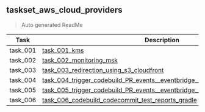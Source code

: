 ## taskset_aws_cloud_providers

> Auto generated ReadMe

| Task     | Description                                                                                                                                                                            |
|----------|----------------------------------------------------------------------------------------------------------------------------------------------------------------------------------------|
| task_001 | [task_001_kms](taskset_aws_cloud_providers/task_001_kms)                                                                                                                               |
| task_002 | [task_002_monitoring_msk](taskset_aws_cloud_providers/task_002_monitoring_msk)                                                                                                         |
| task_003 | [task_003_redirection_using_s3_cloudfront](taskset_aws_cloud_providers/task_003_redirection_using_s3_cloudfront)                                                                       |
| task_004 | [task_004_trigger_codebuild_PR_events__eventbridge__static_branc](taskset_aws_cloud_providers/task_004_trigger_codebuild_PR_events__eventbridge__static_branc)                         |
| task_005 | [task_005_trigger_codebuild_PR_events__eventbridge__lambda__dynamic_branches](taskset_aws_cloud_providers/task_005_trigger_codebuild_PR_events__eventbridge__lambda__dynamic_branches) |
| task_006 | [task_006_codebuild_codecommit_test_reports_gradle](taskset_aws_cloud_providers/task_006_codebuild_codecommit_test_reports_gradle)                                                     |

